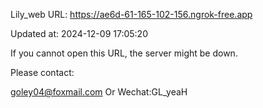 Lily_web URL: https://ae6d-61-165-102-156.ngrok-free.app

Updated at: 2024-12-09 17:05:20

If you cannot open this URL, the server might be down.

Please contact: 

goley04@foxmail.com Or Wechat:GL_yeaH